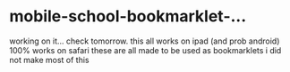 # mobile-school-bookmarklet-...
working on it...
check tomorrow.
this all works on ipad (and prob android)
100% works on safari
these are all made to be used as bookmarklets
i did not make most of this
